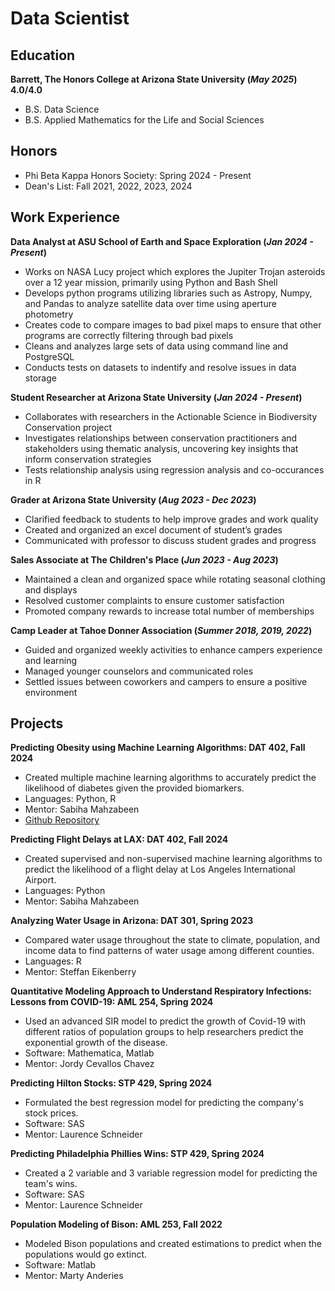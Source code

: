 # Data Scientist

## Education
**Barrett, The Honors College at Arizona State University (_May 2025_) 4.0/4.0**
- B.S. Data Science
- B.S. Applied Mathematics for the Life and Social Sciences
  
## Honors
- Phi Beta Kappa Honors Society: Spring 2024 - Present
- Dean's List: Fall 2021, 2022, 2023, 2024

## Work Experience
**Data Analyst at ASU School of Earth and Space Exploration (_Jan 2024 - Present_)**
- Works on NASA Lucy project which explores the Jupiter Trojan asteroids over a 12 year mission, primarily using Python and Bash Shell
- Develops python programs utilizing libraries such as Astropy, Numpy, and Pandas to analyze satellite data over time using aperture photometry
- Creates code to compare images to bad pixel maps to ensure that other programs are correctly filtering through bad pixels
- Cleans and analyzes large sets of data using command line and PostgreSQL
- Conducts tests on datasets to indentify and resolve issues in data storage

**Student Researcher at Arizona State University (_Jan 2024 - Present_)**
- Collaborates with researchers in the Actionable Science in Biodiversity Conservation project
- Investigates relationships between conservation practitioners and stakeholders using thematic analysis, uncovering key insights that inform conservation strategies
- Tests relationship analysis using regression analysis and co-occurances in R

**Grader at Arizona State University (_Aug 2023 - Dec 2023_)**
- Clarified feedback to students to help improve grades and work quality
- Created and organized an excel document of student’s grades
- Communicated with professor to discuss student grades and progress

**Sales Associate at The Children's Place (_Jun 2023 - Aug 2023_)**
- Maintained a clean and organized space while rotating seasonal clothing and displays
- Resolved customer complaints to ensure customer satisfaction
- Promoted company rewards to increase total number of memberships

**Camp Leader at Tahoe Donner Association (_Summer 2018, 2019, 2022_)**
- Guided and organized weekly activities to enhance campers experience and learning
- Managed younger counselors and communicated roles
- Settled issues between coworkers and campers to ensure a positive environment


## Projects

**Predicting Obesity using Machine Learning Algorithms: DAT 402, Fall 2024**
- Created multiple machine learning algorithms to accurately predict the likelihood of diabetes given the provided biomarkers. 
- Languages: Python, R
- Mentor: Sabiha Mahzabeen
- [Github Repository](https://github.com/LillyTretheway/Predicting-Obesity)

**Predicting Flight Delays at LAX: DAT 402, Fall 2024**
- Created supervised and non-supervised machine learning algorithms to predict the likelihood of a flight delay at Los Angeles International Airport. 
- Languages: Python
- Mentor: Sabiha Mahzabeen

**Analyzing Water Usage in Arizona: DAT 301, Spring 2023**
- Compared water usage throughout the state to climate, population, and income data to find patterns of water usage among different counties.
- Languages: R
- Mentor: Steffan Eikenberry

**Quantitative Modeling Approach to Understand Respiratory Infections: Lessons from COVID-19: AML 254, Spring 2024**
- Used an advanced SIR model to predict the growth of Covid-19 with different ratios of population groups to help researchers predict the exponential growth of the disease.
- Software: Mathematica, Matlab
- Mentor: Jordy Cevallos Chavez

**Predicting Hilton Stocks: STP 429, Spring 2024**
- Formulated the best regression model for predicting the company's stock prices. 
- Software: SAS
- Mentor: Laurence Schneider


**Predicting Philadelphia Phillies Wins: STP 429, Spring 2024**
- Created a 2 variable and 3 variable regression model for predicting the team's wins.
- Software: SAS
- Mentor: Laurence Schneider


**Population Modeling of Bison: AML 253, Fall 2022**
- Modeled Bison populations and created estimations to predict when the populations would go extinct.
- Software: Matlab
- Mentor: Marty Anderies
